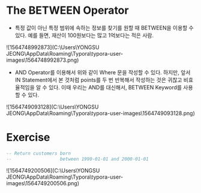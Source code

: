 # The BETWEEN Operator

- 특정 값이 아닌 특정 범위에 속하는 정보를 찾기를 원할 때 BETWEEN을 이용할 수 있다. 예를 들면, 재산이 100원보다는 많고 1억보다는 적은 사람.

![1564748992873](C:\Users\YONGSU JEONG\AppData\Roaming\Typora\typora-user-images\1564748992873.png)

- AND Operator를 이용해서 위와 같이 Where 문을 작성할 수 있다. 하지만, 앞서 IN Statement에서 본 것처럼 points를 두 번 반복해서 작성하는 것은 귀찮고 비효율적임을 알 수 있다. 이때 우리는 AND를 대신해서, BETWEEN Keyword를 사용할 수 있다.

![1564749093128](C:\Users\YONGSU JEONG\AppData\Roaming\Typora\typora-user-images\1564749093128.png)

# Exercise

```sql
-- Return customers born
--					between 1990-01-01 and 2000-01-01	
```

![1564749200506](C:\Users\YONGSU JEONG\AppData\Roaming\Typora\typora-user-images\1564749200506.png)

